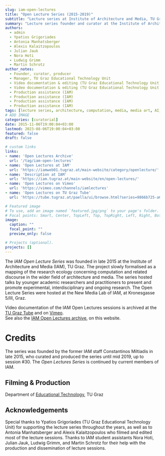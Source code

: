```yaml
---
slug: iam-open-lectures
title: "Open Lecture Series (2015-2019)"
subtitle: "Lecture series at Institute of Architecture and Media, TU Graz"
summary: "Lecture series founder and curator at the Institute of Architecture and Media, TU Graz; 2015-2019"
authors: 
  - admin
  - Ypatios Grigoriades
  - Antonia Manhatsberger
  - Alexis Kalaitzopoulos
  - Julian Jauk
  - Nora Hoti 
  - Ludwig Grimm
  - Martin Schrotz
author_notes: 
  - Founder, curator, producer
  - Manager, TU Graz Educational Technology Unit  
  - Video documentation & editing (TU Graz Educational Technology Unit)
  - Video documentation & editing (TU Graz Educational Technology Unit)
  - Production assistance (IAM)
  - Production assistance (IAM)
  - Production assistance (IAM)
  - Production assistance (IAM)
tags: [lecture series, architecture, computation, media, media art, AI, artistic research, research, dissemination, TU Graz, Graz,todo ]
# ADD IMAGE
categories: [curatorial]
date: 2015-11-06T19:00:04+03:00
lastmod: 2023-08-06T19:00:04+03:00
featured: false
draft: false

# custom links
links: 
- name: 'Open Lectures Archive'
  url: '/tag/iam-open-lectures'
- name: 'Open Lectures at IAM'
  url: 'https://iamweb01.tugraz.at/main-website/category/openlecture/'
- name: 'Description at IAM'
  url: 'https://iam.tugraz.at/main-website/en/open-lectures/'
- name: 'Open Lectures on Vimeo'
  url: 'https://vimeo.com/channels/iamlectures'
- name: 'Open Lectures on TU Graz Tube'
  url: 'https://tube.tugraz.at/paella/ui/browse.html?series=9866b725-a6f2-41ca-8e5c-00879478b22f'

# Featured image
# To use, add an image named `featured.jpg/png` to your page's folder.
# Focal points: Smart, Center, TopLeft, Top, TopRight, Left, Right, BottomLeft, Bottom, BottomRight.
image:
  caption: ""
  focal_point: ""
  preview_only: false

# Projects (optional).
projects: []
---
```


The *IAM Open Lecture Series* was founded in late 2015 at the Institute of Architecture and Media (IAM), TU Graz. The project slowly formalised as a mapping of the research ecology concerning computation and related discourse in the wider field of architecture and media. 
The series hosted talks by younger academic researchers and practitioners to present and promote experimental, interdisciplinary and ongoing research. 
The Open Lecture Series were hosted at the New Media Lab of IAM, at Kronesgasse 5/III, Graz. 

Video documentation of the IAM Open Lectures sessions is archived at the [TU Graz Tube](https://tube.tugraz.at/paella/ui/browse.html?series=9866b725-a6f2-41ca-8e5c-00879478b22f) and on [Vimeo](https://vimeo.com/channels/iamlectures).  
See also the [IAM Open Lectures archive](/tag/iam-open-lectures), on this website. 

# Credits 

The series was founded by the former IAM staff Constantinos Miltiadis in late 2015, who curated and produced the series until mid 2019, up to session \#30. 
The *Open Lectures Series* is continued by current members of IAM. 

## Filming & Production  
Department of [Educational Technology](https://www.tugraz.at/oe/lehr-und-lerntechnologien/home/), TU Graz

## Acknowledgements  
Special thanks to Ypatios Grigoriades (TU Graz Educational Technology Unit) for supporting the lecture series throughout the years, as well as to Antonia Manhatsberger and Alexis Kalaitzopoulos who filmed and edited most of the lecture sessions. Thanks to IAM student assistants Nora Hoti, Julian Jauk, Ludwig Grimm, and Martin Schrotz for their help with the production and dissemination of lecture sessions. 
